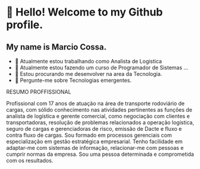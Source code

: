# 👋 Hello! Welcome to my Github profile.
## My name is Marcio Cossa. 


- 🔭 Atualmente estou trabalhando como Analista de Logistica
- 🌱 Atualmente estou fazendo um curso de Programador de Sistemas ...
- 👯 Estou procurando me desenvolver na area da Tecnologia.
- 💬 Pergunte-me sobre Tecnologias emergentes.


RESUMO PROFFISSIONAL

Profissional com 17 anos de atuação na área de transporte rodoviário de cargas, com sólido
conhecimento nas atividades pertinentes as funções de analista de logística e gerente comercial,
como negociação com clientes e transportadoras, resolução de problemas relacionados a
operação logística, seguro de cargas e gerenciadoras de risco, emissão de Dacte e fluxo e contra
fluxo de cargas. Sou formado em processos gerenciais com especialização em gestão estratégica
empresarial. Tenho facilidade em adaptar-me com sistemas de informação, relacionar-me com
pessoas e cumprir normas da empresa. Sou uma pessoa determinada e comprometida com os
resultados.

